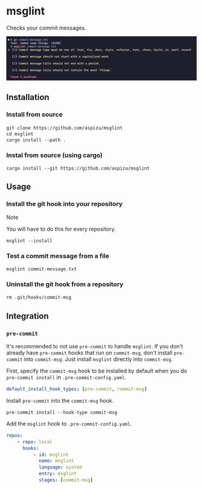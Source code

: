 # msglint

Checks your commit messages.

![](./docs/assets/screenshot.png)

## Installation

### Install from source

```shell
git clone https://github.com/aspizu/msglint
cd msglint
cargo install --path .
```

### Instal from source (using cargo)

```shell
cargo install --git https://github.com/aspizu/msglint
```

## Usage

### Install the git hook into your repository

> [!NOTE] 
> You will have to do this for every repository.

```shell
msglint --install
```

### Test a commit message from a file

```shell
msglint commit-message.txt
```

### Uninstall the git hook from a repository

```shell
rm .git/hooks/commit-msg
```

## Integration

### `pre-commit`

It's recommended to not use `pre-commit` to handle `msglint`. If you don't already have
`pre-commit` hooks that run on `commit-msg`, don't install `pre-commit` into `commit-msg`.
Just install `msglint` directly into `commit-msg`.

First, specify the `commit-msg` hook to be installed by default when you
do `pre-commit install` in `.pre-commit-config.yaml`.

```yaml
default_install_hook_types: [pre-commit, commit-msg]
```

Install `pre-commit` into the `commit-msg` hook.

```shell
pre-commit install --hook-type commit-msg
```

Add the `msglint` hook to `.pre-commit-config.yaml`.

```yaml
repos:
    - repo: local
      hooks:
          - id: msglint
            name: msglint
            language: system
            entry: msglint
            stages: [commit-msg]
```
